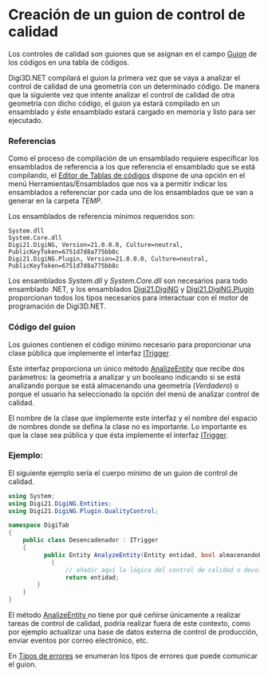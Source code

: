 # Creación de un guion de control de calidad

Los controles de calidad son guiones que se asignan en el campo [Guion](../../../../referencia/editor-de-tablas-de-codigos/pestanas/codigos/propiedades-del-codigo.md#guion) de los códigos en una tabla de códigos.

Digi3D.NET compilará el guion la primera vez que se vaya a analizar el control de calidad de una geometría con un determinado código. De manera que la siguiente vez que intente analizar el control de calidad de otra geometría con dicho código, el guion ya estará compilado en un ensamblado y éste ensamblado estará cargado en memoria y listo para ser ejecutado.

### Referencias

Como el proceso de compilación de un ensamblado requiere especificar los ensamblados de referencia a los que referencia el ensamblado que se está compilando, el [Editor de Tablas de códigos](../../../../referencia/editor-de-tablas-de-codigos/) dispone de una opción en el menú Herramientas/Ensamblados que nos va a permitir indicar los ensamblados a referenciar por cada uno de los ensamblados que se van a generar en la carpeta _TEMP_.

Los ensamblados de referencia mínimos requeridos son:

```
System.dll
System.Core.dll
Digi21.DigiNG, Version=21.0.0.0, Culture=neutral, PublicKeyToken=6751d7d8a775bb8c
Digi21.DigiNG.Plugin, Version=21.0.0.0, Culture=neutral, PublicKeyToken=6751d7d8a775bb8c
```

Los ensamblados _System.dll_ y _System.Core.dll_ son necesarios para todo ensamblado .NET, y los ensamblados [Digi21.DigiNG](../../referencia/digi21.diging/) y [Digi21.DigiNG.Plugin](../../referencia/digi21.diging.plugin/) proporcionan todos los tipos necesarios para interactuar con el motor de programación de Digi3D.NET.

### Código del guion

Los guiones contienen el código mínimo necesario para proporcionar una clase pública que implemente el interfaz [ITrigger](../../referencia/digi21.diging.plugin/digi21.diging.plugin.qualitycontrol/interfaces/itrigger/).

Este interfaz proporciona un único método [AnalizeEntity](../../referencia/digi21.diging.plugin/digi21.diging.plugin.qualitycontrol/interfaces/itrigger/metodos/analyzeentity.md) que recibe dos parámetros: la geometría a analizar y un booleano indicando si se está analizando porque se está almacenando una geometría (_Verdadero_) o porque el usuario ha seleccionado la opción del menú de analizar control de calidad.

El nombre de la clase que implemente este interfaz y el nombre del espacio de nombres donde se defina la clase no es importante. Lo importante es que la clase sea pública y que ésta implemente el interfaz [ITrigger](../../referencia/digi21.diging.plugin/digi21.diging.plugin.qualitycontrol/interfaces/itrigger/).

### Ejemplo:

El siguiente ejemplo sería el cuerpo mínimo de un guion de control de calidad.

```csharp
using System;
using Digi21.DigiNG.Entities;
using Digi21.DigiNG.Plugin.QualityControl;

namespace DigiTab
{
    public class Desencadenador : ITrigger 
    {
	      public Entity AnalyzeEntity(Entity entidad, bool almacenandoEntidad) 
		    {
		        // añadir aquí la lógica del control de calidad o devolver entidad
		        return entidad;
        }
    }
}
```

El método [AnalizeEntity ](../../referencia/digi21.diging.plugin/digi21.diging.plugin.qualitycontrol/interfaces/itrigger/metodos/analyzeentity.md)no tiene por qué ceñirse únicamente a realizar tareas de control de calidad, podría realizar fuera de este contexto, como por ejemplo actualizar una base de datos externa de control de producción, enviar eventos por correo electrónico, etc.

En [Tipos de errores](tipos-de-errores/) se enumeran los tipos de errores que puede comunicar el guion.

